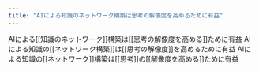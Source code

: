```yaml
---
title: "AIによる知識のネットワーク構築は思考の解像度を高めるために有益"
---
```


AIによる[[知識のネットワーク]]構築は[[思考の解像度を高める]]ために有益
AIによる知識の[[ネットワーク構築]]は[[思考の解像度]]を高めるために有益
AIによる知識の[[ネットワーク]]構築は[[思考]]の[[解像度を高める]]ために有益
